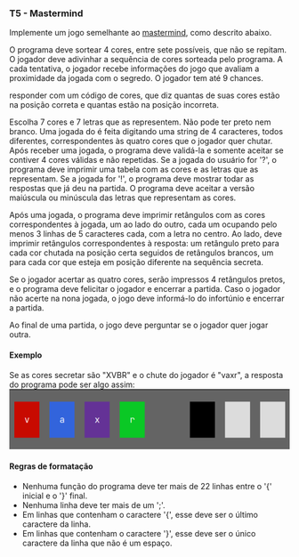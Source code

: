 ### T5 - Mastermind

Implemente um jogo semelhante ao [mastermind](https://pt.wikipedia.org/wiki/Mastermind), como descrito abaixo.

O programa deve sortear 4 cores, entre sete possíveis, que não se repitam.
O jogador deve adivinhar a sequência de cores sorteada pelo programa.
A cada tentativa, o jogador recebe informações do jogo que avaliam a proximidade da jogada com o segredo.
O jogador tem até 9 chances.


responder com um código de cores, que diz quantas de suas cores estão na posição correta e quantas estão na posição incorreta.

Escolha 7 cores e 7 letras que as representem. Não pode ter preto nem branco. 
Uma jogada do é feita digitando uma string de 4 caracteres, todos diferentes, correspondentes às quatro cores que o jogador quer chutar.
Após receber uma jogada, o programa deve validá-la e somente aceitar se contiver 4 cores válidas e não repetidas.
Se a jogada do usuário for '?', o programa deve imprimir uma tabela com as cores e as letras que as representam.
Se a jogada for '!', o programa deve mostrar todar as respostas que já deu na partida.
O programa deve aceitar a versão maiúscula ou minúscula das letras que representam as cores.

Após uma jogada, o programa deve imprimir retângulos com as cores correspondentes à jogada, um ao lado do outro, cada um ocupando pelo menos 3 linhas de 5 caracteres cada, com a letra no centro. Ao lado, deve imprimir retângulos correspondentes à resposta: um retângulo preto para cada cor chutada na posição certa seguidos de retângulos brancos, um para cada cor que esteja em posição diferente na sequência secreta.

Se o jogador acertar as quatro cores, serão impressos 4 retângulos pretos, e o programa deve felicitar o jogador e encerrar a partida.
Caso o jogador não acerte na nona jogada, o jogo deve informá-lo do infortúnio e encerrar a partida.

Ao final de uma partida, o jogo deve perguntar se o jogador quer jogar outra.

#### Exemplo

Se as cores secretar são "XVBR" e o chute do jogador é "vaxr", a resposta do programa pode ser algo assim:
![resposta](cores.png)

#### Regras de formatação

- Nenhuma função do programa deve ter mais de 22 linhas entre o '{' inicial e o '}' final.
- Nenhuma linha deve ter mais de um ';'.
- Em linhas que contenham o caractere '{', esse deve ser o último caractere da linha.
- Em linhas que contenham o caractere '}', esse deve ser o único caractere da linha que não é um espaço.

